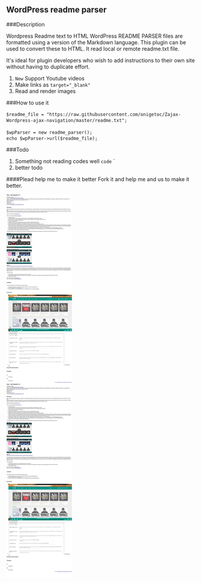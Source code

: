 WordPress readme parser
----------

###Description

Wordpress Readme text to HTML
WordPress README PARSER files are formatted using a version of the Markdown language. This plugin can be used to convert these to HTML. It read local or remote readme.txt file.

It's ideal for plugin developers who wish to add instructions to their own site without having to duplicate effort.

1. `New` Support Youtube videos
2. Make links as `target="_blank"`
3. Read and render images

###How to use it

    $readme_file = "https://raw.githubusercontent.com/onigetoc/Zajax-Wordpress-ajax-navigation/master/readme.txt";
    
    $wpParser = new readme_parser();
    echo $wpParser->url($readme_file);

###Todo
1. Something not reading codes well `code`  ` 
2. better todo

####Plead help me to make it better
Fork it and help me and us to make it better.

![example view](https://raw.githubusercontent.com/onigetoc/WPGIT-Wordpress-Readme-Parser/master/screenshot-1.jpg)

